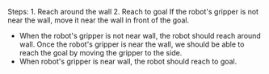 
Steps:  1. Reach around the wall  2. Reach to goal
If the robot's gripper is not near the wall, move it near the wall in front of the goal.
- When the robot's gripper is not near wall, the robot should reach around wall.
Once the robot's gripper is near the wall, we should be able to reach the goal by moving the gripper to the side.
- When robot's gripper is near wall, the robot should reach to goal.
